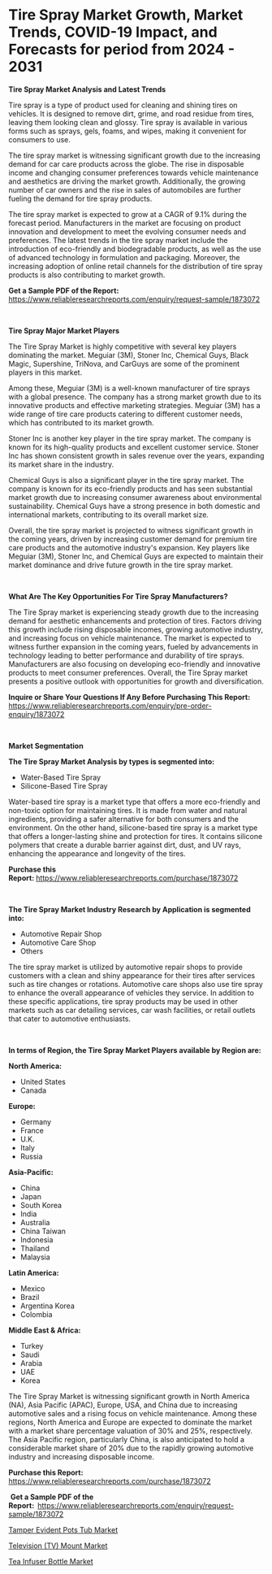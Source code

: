 <p><h1>Tire Spray Market Growth, Market Trends, COVID-19 Impact, and Forecasts for period from 2024 - 2031</h1></p><p><strong>Tire Spray Market Analysis and Latest Trends</strong></p>
<p><p>Tire spray is a type of product used for cleaning and shining tires on vehicles. It is designed to remove dirt, grime, and road residue from tires, leaving them looking clean and glossy. Tire spray is available in various forms such as sprays, gels, foams, and wipes, making it convenient for consumers to use.</p><p>The tire spray market is witnessing significant growth due to the increasing demand for car care products across the globe. The rise in disposable income and changing consumer preferences towards vehicle maintenance and aesthetics are driving the market growth. Additionally, the growing number of car owners and the rise in sales of automobiles are further fueling the demand for tire spray products.</p><p>The tire spray market is expected to grow at a CAGR of 9.1% during the forecast period. Manufacturers in the market are focusing on product innovation and development to meet the evolving consumer needs and preferences. The latest trends in the tire spray market include the introduction of eco-friendly and biodegradable products, as well as the use of advanced technology in formulation and packaging. Moreover, the increasing adoption of online retail channels for the distribution of tire spray products is also contributing to market growth.</p></p>
<p><strong>Get a Sample PDF of the Report:&nbsp;</strong> <a href="https://www.reliableresearchreports.com/enquiry/request-sample/1873072">https://www.reliableresearchreports.com/enquiry/request-sample/1873072</a></p>
<p>&nbsp;</p>
<p><strong>Tire Spray Major Market Players</strong></p>
<p><p>The Tire Spray Market is highly competitive with several key players dominating the market. Meguiar (3M), Stoner Inc, Chemical Guys, Black Magic, Supershine, TriNova, and CarGuys are some of the prominent players in this market.</p><p>Among these, Meguiar (3M) is a well-known manufacturer of tire sprays with a global presence. The company has a strong market growth due to its innovative products and effective marketing strategies. Meguiar (3M) has a wide range of tire care products catering to different customer needs, which has contributed to its market growth.</p><p>Stoner Inc is another key player in the tire spray market. The company is known for its high-quality products and excellent customer service. Stoner Inc has shown consistent growth in sales revenue over the years, expanding its market share in the industry.</p><p>Chemical Guys is also a significant player in the tire spray market. The company is known for its eco-friendly products and has seen substantial market growth due to increasing consumer awareness about environmental sustainability. Chemical Guys have a strong presence in both domestic and international markets, contributing to its overall market size.</p><p>Overall, the tire spray market is projected to witness significant growth in the coming years, driven by increasing customer demand for premium tire care products and the automotive industry's expansion. Key players like Meguiar (3M), Stoner Inc, and Chemical Guys are expected to maintain their market dominance and drive future growth in the tire spray market.</p></p>
<p>&nbsp;</p>
<p><strong>What Are The Key Opportunities For Tire Spray Manufacturers?</strong></p>
<p><p>The Tire Spray market is experiencing steady growth due to the increasing demand for aesthetic enhancements and protection of tires. Factors driving this growth include rising disposable incomes, growing automotive industry, and increasing focus on vehicle maintenance. The market is expected to witness further expansion in the coming years, fueled by advancements in technology leading to better performance and durability of tire sprays. Manufacturers are also focusing on developing eco-friendly and innovative products to meet consumer preferences. Overall, the Tire Spray market presents a positive outlook with opportunities for growth and diversification.</p></p>
<p><strong>Inquire or Share Your Questions If Any Before Purchasing This Report:</strong> <a href="https://www.reliableresearchreports.com/enquiry/pre-order-enquiry/1873072">https://www.reliableresearchreports.com/enquiry/pre-order-enquiry/1873072</a></p>
<p>&nbsp;</p>
<p><strong>Market Segmentation</strong></p>
<p><strong>The Tire Spray Market Analysis by types is segmented into:</strong></p>
<p><ul><li>Water-Based Tire Spray</li><li>Silicone-Based Tire Spray</li></ul></p>
<p><p>Water-based tire spray is a market type that offers a more eco-friendly and non-toxic option for maintaining tires. It is made from water and natural ingredients, providing a safer alternative for both consumers and the environment. On the other hand, silicone-based tire spray is a market type that offers a longer-lasting shine and protection for tires. It contains silicone polymers that create a durable barrier against dirt, dust, and UV rays, enhancing the appearance and longevity of the tires.</p></p>
<p><strong>Purchase this Report:&nbsp;</strong><a href="https://www.reliableresearchreports.com/purchase/1873072">https://www.reliableresearchreports.com/purchase/1873072</a></p>
<p>&nbsp;</p>
<p><strong>The Tire Spray Market Industry Research by Application is segmented into:</strong></p>
<p><ul><li>Automotive Repair Shop</li><li>Automotive Care Shop</li><li>Others</li></ul></p>
<p><p>The tire spray market is utilized by automotive repair shops to provide customers with a clean and shiny appearance for their tires after services such as tire changes or rotations. Automotive care shops also use tire spray to enhance the overall appearance of vehicles they service. In addition to these specific applications, tire spray products may be used in other markets such as car detailing services, car wash facilities, or retail outlets that cater to automotive enthusiasts.</p></p>
<p>&nbsp;</p>
<p><strong>In terms of Region, the Tire Spray Market Players available by Region are:</strong></p>
<p>
    <p> <strong> North America: </strong>
        <ul>
            <li>United States</li>
            <li>Canada</li>
        </ul>
        </p> 
    <p> <strong> Europe: </strong>
        <ul>
            <li>Germany</li>
            <li>France</li>
            <li>U.K.</li>
            <li>Italy</li>
            <li>Russia</li>
        </ul>
        </p> 
    <p> <strong> Asia-Pacific: </strong>
        <ul>
            <li>China</li>
            <li>Japan</li>
            <li>South Korea</li>
            <li>India</li>
            <li>Australia</li>
            <li>China Taiwan</li>
            <li>Indonesia</li>
            <li>Thailand</li>
            <li>Malaysia</li>
        </ul>
        </p> 
    <p> <strong> Latin America: </strong>
        <ul>
            <li>Mexico</li>
            <li>Brazil</li>
            <li>Argentina Korea</li>
            <li>Colombia</li>
        </ul>
        </p> 
    <p> <strong> Middle East & Africa: </strong>
        <ul>
            <li>Turkey</li>
            <li>Saudi</li>
            <li>Arabia</li>
            <li>UAE</li>
            <li>Korea</li>
        </ul>
    </p>
    </p>
<p><p>The Tire Spray Market is witnessing significant growth in North America (NA), Asia Pacific (APAC), Europe, USA, and China due to increasing automotive sales and a rising focus on vehicle maintenance. Among these regions, North America and Europe are expected to dominate the market with a market share percentage valuation of 30% and 25%, respectively. The Asia Pacific region, particularly China, is also anticipated to hold a considerable market share of 20% due to the rapidly growing automotive industry and increasing disposable income.</p></p>
<p><strong>Purchase this Report: </strong><a href="https://www.reliableresearchreports.com/purchase/1873072">https://www.reliableresearchreports.com/purchase/1873072</a></p>
<p>&nbsp;<strong>Get a Sample PDF of the Report:&nbsp;&nbsp;</strong><a href="https://www.reliableresearchreports.com/enquiry/request-sample/1873072">https://www.reliableresearchreports.com/enquiry/request-sample/1873072</a></p>
<p><strong></strong></p>
<p><p><a href="https://view.publitas.com/reportprime-1/decoding-the-tamper-evident-pots-tub-market-a-deep-dive-into-the-latest-market-trends-market-segmentation-and-competitive-analysis/">Tamper Evident Pots Tub Market</a></p><p><a href="https://view.publitas.com/reportprime-1/television-tv-mount-market-research-report-provides-thorough-industry-overview-which-offers-an-in-depth-analysis-of-product-trends-and-new-market-divisions/">Television (TV) Mount Market</a></p><p><a href="https://view.publitas.com/reportprime-1/tea-infuser-bottle-market-research-report-provides-thorough-industry-overview-which-offers-an-in-depth-analysis-of-product-trends-and-new-market-divisions/">Tea Infuser Bottle Market</a></p></p>